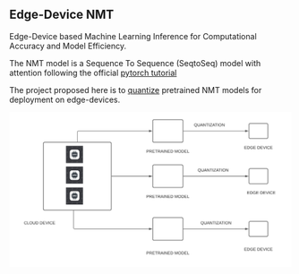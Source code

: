 ## Edge-Device NMT

Edge-Device based Machine Learning Inference for Computational Accuracy and Model Efficiency.  

The NMT model is a Sequence To Sequence (SeqtoSeq) model with attention following the official
[pytorch tutorial](https://pytorch.org/tutorials/intermediate/seq2seq_translation_tutorial.html)  

The project proposed here is to [quantize](https://pytorch.org/docs/stable/quantization.html) pretrained NMT models for deployment on edge-devices.  

![image info](./imgs/nmt_edge.png)
